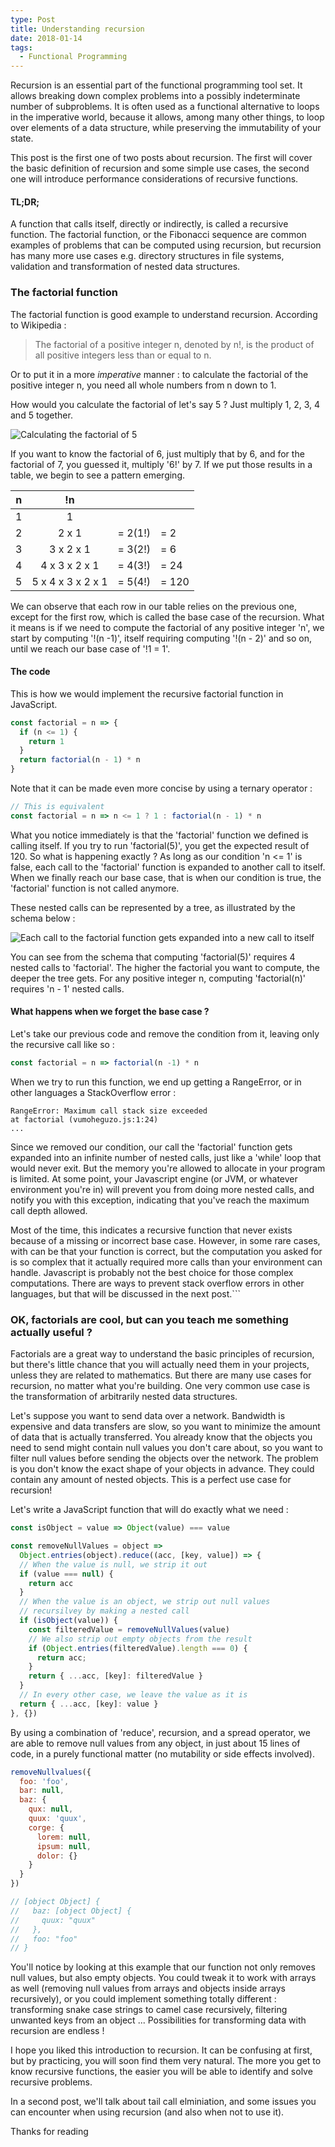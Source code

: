 ```yaml
---
type: Post
title: Understanding recursion
date: 2018-01-14
tags:
  - Functional Programming
---
```

Recursion is an essential part of the functional programming tool set. It allows breaking down complex problems into a possibly
indeterminate number of subproblems. It is often used as a functional alternative to loops
in the imperative world, because it allows, among many other things, to loop over elements
of a data structure, while preserving the immutability of your state.

This post is the first one of two posts about recursion. The first will cover the basic definition of recursion
and some simple use cases, the second one will introduce performance considerations of recursive functions.

#### TL;DR;

A function that calls itself, directly or indirectly, is called a recursive function. The factorial function, or the Fibonacci sequence are
common examples of problems that can be computed using recursion, but recursion has many more use cases e.g. directory structures in file systems,
validation and transformation of nested data structures.

### The factorial function

The factorial function is good example to understand recursion. According to Wikipedia :

> The factorial of a positive integer n, denoted by n!, is the product of all positive integers less than or equal to n.

Or to put it in a more _imperative_ manner : to calculate the factorial of the positive
integer n, you need all whole numbers from n down to 1.

How would you calculate the factorial of let's say 5 ? Just multiply 1, 2, 3, 4 and 5 together.

![Calculating the factorial of 5](/img/factorial5.png)

If you want to know the factorial of 6, just multiply that by 6, and for the factorial of 7, you guessed it,
multiply '6!' by 7. If we put those results in a table, we begin to see a pattern emerging.

| n | !n                |         |       |
|:-:|:-----------------:|:-------:|-------|
| 1 | 1                 |         |       |
| 2 | 2 x 1             | = 2(1!) | = 2   |
| 3 | 3 x 2 x 1         | = 3(2!) | = 6   |
| 4 | 4 x 3 x 2 x 1     | = 4(3!) | = 24  |
| 5 | 5 x 4 x 3 x 2 x 1 | = 5(4!) | = 120 |

We can observe that each row in our table relies on the previous one, except for the first row, which is called
the base case of the recursion. What it means is if we need to compute the factorial of any positive integer 'n',
we start by computing '!(n -1)', itself requiring computing '!(n - 2)' and so on, until we reach our base case
of '!1 = 1'.

#### The code

This is how we would implement the recursive factorial function in JavaScript.

```javascript
const factorial = n => {
  if (n <= 1) {
    return 1
  }
  return factorial(n - 1) * n
}
```

Note that it can be made even more concise by using a ternary operator :

```javascript
// This is equivalent
const factorial = n => n <= 1 ? 1 : factorial(n - 1) * n
```

What you notice immediately is that the 'factorial' function we defined is calling itself. If you try to run 'factorial(5)',
you get the expected result of 120. So what is happening exactly ? As long as our condition 'n <= 1' is false,
each call to the 'factorial' function is expanded to another call to itself. When we finally reach our base case, that is when
our condition is true, the 'factorial' function is not called anymore.

These nested calls can be represented by a tree, as illustrated by the schema below :

![Each call to the factorial function gets expanded into a new call to itself](/img/factorial-tree.png)

You can see from the schema that computing 'factorial(5)' requires 4 nested calls to 'factorial'. The higher the
factorial you want to compute, the deeper the tree gets. For any positive integer n, computing 'factorial(n)' requires 'n - 1'
nested calls.

#### What happens when we forget the base case ?

Let's take our previous code and remove the condition from it, leaving only the recursive call like so :

```javascript
const factorial = n => factorial(n -1) * n
```

When we try to run this function, we end up getting a RangeError, or in other languages a StackOverflow error :

```
RangeError: Maximum call stack size exceeded
at factorial (vumoheguzo.js:1:24)
...
```

Since we removed our condition, our call the 'factorial' function gets expanded into an infinite number of nested calls, just like a 'while' loop that would
never exit. But the memory you're allowed to allocate in your program is limited. At some point, your Javascript engine (or JVM, or whatever environment you're in)
will prevent you from doing more nested calls, and notify you with this exception, indicating that you've reach the maximum call depth allowed.

Most of the time, this indicates a recursive function that never exists because of a missing or incorrect base case. However, in some rare cases, with can be that
your function is correct, but the computation you asked for is so complex that it actually required more calls than your environment can handle. Javascript is probably
not the best choice for those complex computations. There are ways to prevent stack overflow errors in other languages, but that will be discussed in the next post.```
### OK, factorials are cool, but can you teach me something actually useful ?

Factorials are a great way to understand the basic principles of recursion, but there's little chance that you will actually need them in your projects, unless they are
related to mathematics. But there are many use cases for recursion, no matter what you're building. One very common use case is the transformation of arbitrarily nested data
structures.

Let's suppose you want to send data over a network. Bandwidth is expensive and data transfers are slow, so you want to minimize the amount of data that is actually transferred.
You already know that the objects you need to send might contain null values you don't care about, so you want to filter null values before sending the objects over the network.
The problem is you don't know the exact shape of your objects in advance. They could contain any amount of nested objects. This is a perfect use case for recursion!

Let's write a JavaScript function that will do exactly what we need :

```javascript
const isObject = value => Object(value) === value

const removeNullValues = object =>
  Object.entries(object).reduce((acc, [key, value]) => {
  // When the value is null, we strip it out
  if (value === null) {
    return acc
  }
  // When the value is an object, we strip out null values
  // recursilvey by making a nested call
  if (isObject(value)) {
    const filteredValue = removeNullValues(value)
    // We also strip out empty objects from the result
    if (Object.entries(filteredValue).length === 0) {
      return acc;
    }
    return { ...acc, [key]: filteredValue }
  }
  // In every other case, we leave the value as it is
  return { ...acc, [key]: value }
}, {})
```

By using a combination of 'reduce', recursion, and a spread operator, we are able to remove null values from any object, in just about 15 lines of code, in a purely
functional matter (no mutability or side effects involved).

```javascript
removeNullvalues({
  foo: 'foo',
  bar: null,
  baz: {
    qux: null,
    quux: 'quux',
    corge: {
      lorem: null,
      ipsum: null,
      dolor: {}
    }
  }
})

// [object Object] {
//   baz: [object Object] {
//     quux: "quux"
//   },
//   foo: "foo"
// }
```

You'll notice by looking at this example that our function not only removes null values, but also empty objects. You could tweak it to work with arrays as well (removing null values from arrays
and objects inside arrays recursively), or you could implement something totally different : transforming snake case strings to camel case recursively, filtering unwanted keys from an object ...
Possibilities for transforming data with recursion are endless !

I hope you liked this introduction to recursion. It can be confusing at first, but by practicing, you will soon find them very natural.
The more you get to know recursive functions, the easier you will be able to identify and solve recursive problems. 

In a second post, we'll talk about tail call elminiation, and some issues you can encounter when using recursion (and also when not to use it).

Thanks for reading
